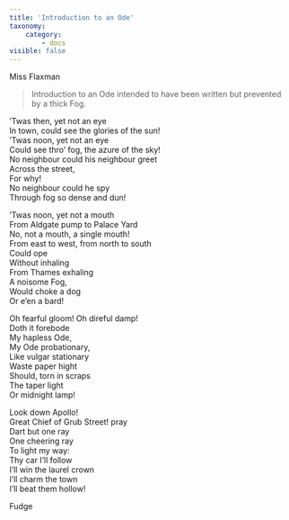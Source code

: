```yaml
---
title: 'Introduction to an Ode'
taxonomy:
    category:
        - docs
visible: false
---
```


<div class="author">Miss Flaxman</div>

> Introduction to an Ode intended to have been written but prevented by a thick Fog.

’Twas then, yet not an eye  
In town, could see the glories of the sun!  
’Twas noon, yet not an eye  
Could see thro’ fog, the azure of the sky!  
No neighbour could his neighbour greet  
Across the street,  
For why!  
No neighbour could he spy  
Through fog so dense and dun!

’Twas noon, yet not a mouth  
From Aldgate pump to Palace Yard  
No, not a mouth, a single mouth!  
From east to west, from north to south  
Could ope  
Without inhaling  
From Thames exhaling  
A noisome Fog,  
Would choke a dog  
Or e’en a bard!

Oh fearful gloom! Oh direful damp!  
Doth it forebode  
My hapless Ode,  
My Ode probationary,  
Like vulgar stationary  
Waste paper hight  
Should, torn in scraps  
The taper light  
Or midnight lamp!

Look down Apollo!  
Great Chief of Grub Street! pray  
Dart but one ray  
One cheering ray  
To light my way:  
Thy car I’ll follow  
I’ll win the laurel crown  
I’ll charm the town  
I’ll beat them hollow!  

Fudge